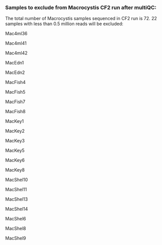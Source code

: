 ### Samples to exclude from Macrocystis CF2 run after multiQC:

The total number of Macrocystis samples sequenced in CF2 run is 72. 22 samples with less than 0.5 million reads will be excluded:

Mac4ml36

Mac4ml41

Mac4ml42

MacEdn1

MacEdn2

MacFish4

MacFish5

MacFish7

MacFish8

MacKey1

MacKey2

MacKey3

MacKey5

MacKey6

MacKey8

MacShel10

MacShel11

MacShel13

MacShel14

MacShel6

MacShel8

MacShel9



